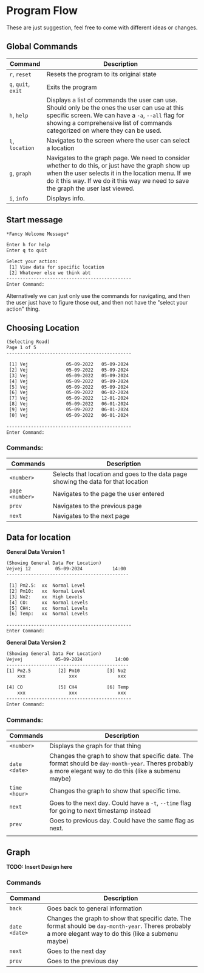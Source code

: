 # Program Flow
These are just suggestion, feel free to come with different ideas or changes.

## Global Commands

| Command             | Description                                                                                                                                                                                                                                   |
| ------------------- | --------------------------------------------------------------------------------------------------------------------------------------------------------------------------------------------------------------------------------------------- |
| `r`, `reset`        | Resets the program to its original state                                                                                                                                                                                                      |
| `q`, `quit`, `exit` | Exits the program                                                                                                                                                                                                                             |
| `h`, `help`         | Displays a list of commands the user can use. Should only be the ones the user can use at this specific screen. We can have a `-a`, `--all` flag for showing a comprehensive list of commands categorized on where they can be used.          |
| `l`, `location`     | Navigates to the screen where the user can select a location                                                                                                                                                                                  |
| `g`, `graph`        | Navigates to the graph page. We need to consider whether to do this, or just have the graph show up when the user selects it in the location menu. If we do it this way. If we do it this way we need to save the graph the user last viewed. |
| `i`, `info`         | Displays info.|

## Start message
```txt
*Fancy Welcome Message*

Enter h for help
Enter q to quit

Select your action:
 [1] View data for specific location
 [2] Whatever else we think abt
----------------------------------------------
Enter Command: 
```

Alternatively we can just only use the commands for navigating, and then the user just have to figure those out, and then not have the "select your action" thing.

## Choosing Location
```txt
(Selecting Road)
Page 1 of 5
----------------------------------------------

 [1] Vej              05-09-2022   05-09-2024
 [2] Vej              05-09-2022   05-09-2024
 [3] Vej              05-09-2022   05-09-2024
 [4] Vej              05-09-2022   05-09-2024
 [5] Vej              05-09-2022   05-09-2024
 [6] Vej              05-09-2022   06-02-2024
 [7] Vej              05-09-2022   12-01-2024
 [8] Vej              05-09-2022   06-01-2024
 [9] Vej              05-09-2022   06-01-2024
 [0] Vej              05-09-2022   06-01-2024
 
----------------------------------------------
Enter Command: 
```

### Commands:

| Commands        | Description                                                                        |
| --------------- | ---------------------------------------------------------------------------------- |
| `<number>`      | Selects that location and goes to the data page showing the data for that location |
| `page <number>` | Navigates to the page the user entered                                             |
| `prev`          | Navigates to the previous page                                                     |
| `next`          | Navigates to the next page                                                         |


## Data for location

**General Data Version 1**

```txt
(Showing General Data For Location)
Vejvej 12         05-09-2024           14:00
---------------------------------------------

 [1] Pm2.5:  xx  Normal Level
 [2] Pm10:   xx  Normal Level
 [3] No2:    xx  High Levels
 [4] CO:     xx  Normal Levels
 [5] CH4:    xx  Normal Levels
 [6] Temp:   xx  Normal Levels
 
----------------------------------------------
Enter Command: 
```

**General Data Version 2**

```txt
(Showing General Data For Location)
Vejvej            05-09-2024            14:00
---------------------------------------------
[1] Pm2.5          [2] Pm10          [3] No2
    xxx                xxx               xxx

[4] CO             [5] CH4           [6] Temp
    xxx                xxx               xxx
----------------------------------------------
Enter Command: 
```

### Commands:

| Commands      | Description                                                                                                                                               |
| ------------- | --------------------------------------------------------------------------------------------------------------------------------------------------------- |
| `<number>`    | Displays the graph for that thing                                                                                                                         |
| `date <date>` | Changes the graph to show that specific date. The format should be `day-month-year`. Theres probably a more elegant way to do this (like a submenu maybe) |
| `time <hour>` | Changes the graph to show that specific time.                                                                                                             |
| `next`        | Goes to the next day. Could have a `-t`, `--time` flag for going to next timestamp instead                                                                |
| `prev`        | Goes to previous day. Could have the same flag as next.                                                                                                   |
|               |                                                                                                                                                           |


## Graph

**TODO: Insert Design here**

### Commands

| Command       | Description                                                                                                                                               |
| ------------- | --------------------------------------------------------------------------------------------------------------------------------------------------------- |
| `back`        | Goes back to general information                                                                                                                          |
| `date <date>` | Changes the graph to show that specific date. The format should be `day-month-year`. Theres probably a more elegant way to do this (like a submenu maybe) |
| `next`        | Goes to the next day                                                                                                                                      |
| `prev`        | Goes to the previous day                                                                                                                                  |

